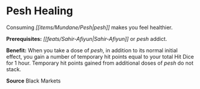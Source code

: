 ﻿---
cssclass: [feats]

---
# Pesh Healing

Consuming _[[items/Mundane/Pesh|pesh]]_ makes you feel healthier.

**Prerequisites:** _[[feats/Sahir-Afiyun|Sahir-Afiyun]]_ or _pesh_ addict.

**Benefit:** When you take a dose of _pesh_, in addition to its normal initial effect, you gain a number of temporary hit points equal to your total Hit Dice for 1 hour. Temporary hit points gained from additional doses of _pesh_ do not stack.

**Source** Black Markets